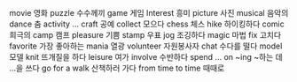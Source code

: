 movie		영화
puzzle		수수께끼
game		게임
Interest		흥미
picture		사진
musical		음악의
dance		춤
activity		...
craft		공예
collect		모으다
chess		체스
hike		하이킹하다
comic		희극의
camp		캠프
pleasure		기쁨
stamp		우표
jog		조깅하다
magic		마법
fix		고치다
favorite		가장 좋아하는
mania		열광
volunteer		자원봉사자
chat		수다를 떨다
model		모델
knit		뜨개질을 하다
leisure		여가
involve		수반하다
spend ... on ~ing		~하는 데 ...을 쓰다
go for a walk		산책하러 가다
from time to time		때때로